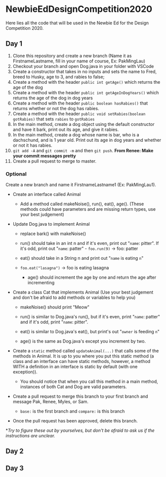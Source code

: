 # NewbieEdDesignCompetition2020

Here lies all the code that will be used in the Newbie Ed for the Design Competition 2020.

## Day 1

1) Clone this repository and create a new branch (Name it as FirstnameLastname, fill in your name of course, Ex: PakMingLau)
2) Checkout your branch and open Dog.java in your folder with VSCode
3) Create a constructor that takes in no inputs and sets the name to Fred, breed to Husky, age to 3, and rabies to false;
4) Create a method with the header `public int getAge()` which returns the age of the dog
5) Create a method with the header `public int getAgeInDogYears()` which returns the age of the dog in dog years
6) Create a method with the header `public boolean hasRabies()` that returns whether or not the dog has rabies.
7) Create a method with the header `public void setRabies(boolean gotRabies)` that sets `rabies` to `gotRabies`
8) In the main method, create a dog object using the default constructor and have it bark, print out its age, and give it rabies.
9) In the main method, create a dog whose name is bar, who is a dachschund, and is 1 year old. Print out its age in dog years and whether or not it has rabies.
10) `git add -A` and `git commit -m` and then `git push`. **From Renee: Make your commit messages pretty**
11) Create a pull request to merge to master.

### Optional

Create a new branch and name it FirstnameLastname1 (Ex: PakMingLau1).

- Create an interface called Animal

  - Add a method called makeNoise(), run(), eat(), age(). (These methods could have parameters and are missing return types, use your best judgement)

- Update Dog.java to implement Animal

  - replace bark() with makeNoise()

  - run() should take in an int n and if it's even, print out "`name`: pitter". If it's odd, print out "`name`: patter"
        - `foo.run(9)` -> foo: patter

  - eat() should take in a String n and print out "`name` is eating `n`"

  - `foo.eat("lasagna")` -> foo is eating lasagna
    - age() should increment the age by one and return the age after incrementing

- Create a class Cat that implements Animal (Use your best judgement and don't be afraid to add methods or variables to help you)

  - makeNoise() should print "Meow"

  - run() is similar to Dog.java's run(), but if it's even, print "`name`: patter" and if it's odd, print "`name`: pitter".

  - eat() is similar to Dog.java's eat(), but print's out "`owner` is feeding `n`"

  - age() is the same as Dog.java's except you increment by two.

- Create a `static` method called `updateAnimal(...)` that calls some of the methods in Animal. It is up to you where you put this static method (a class and an interface can have static methods, however, a method WITH a definition in an interface is static by default (with one exception)).

  - You should notice that when you call this method in a main method, instances of both Cat and Dog are valid parameters.

- Create a pull request to merge this branch to your first branch and message Pak, Renee, Myles, or Sam.

  - `base:` is the first branch and `compare:` is this branch

- Once the pull request has been approved, delete this branch.

*_Try to figure these out by yourselves, but don't be afraid to ask us if the instructions are unclear._

## Day 2

## Day 3
